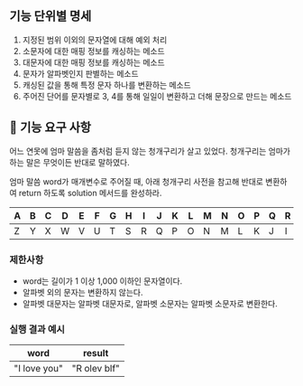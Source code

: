## 기능 단위별 명세

1. 지정된 범위 이외의 문자열에 대해 예외 처리
2. 소문자에 대한 매핑 정보를 캐싱하는 메소드
3. 대문자에 대한 매핑 정보를 캐싱하는 메소드
4. 문자가 알파벳인지 판별하는 메소드
5. 캐싱된 값을 통해 특정 문자 하나를 변환하는 메소드
6. 주어진 단어를 문자별로 3, 4를 통해 일일이 변환하고 더해 문장으로 만드는 메소드

## 🚀 기능 요구 사항

어느 연못에 엄마 말씀을 좀처럼 듣지 않는 청개구리가 살고 있었다. 청개구리는 엄마가 하는 말은 무엇이든 반대로 말하였다.

엄마 말씀 word가 매개변수로 주어질 때, 아래 청개구리 사전을 참고해 반대로 변환하여 return 하도록 solution 메서드를 완성하라.

| A | B | C | D | E | F | G | H | I | J | K | L | M | N | O | P | Q | R | S | T | U | V | W | X | Y | Z |
| --- | --- | --- | --- | --- | --- | --- | --- | --- | --- | --- | --- | --- | --- | --- | --- | --- | --- | --- | --- | --- | --- | --- | --- | --- | --- |
| Z | Y | X | W | V | U | T | S | R | Q | P | O | N | M | L | K | J | I | H | G | F | E | D | C | B | A |

### 제한사항

- word는 길이가 1 이상 1,000 이하인 문자열이다.
- 알파벳 외의 문자는 변환하지 않는다.
- 알파벳 대문자는 알파벳 대문자로, 알파벳 소문자는 알파벳 소문자로 변환한다.

### 실행 결과 예시

| word | result |
| --- | --- |
| "I love you" | "R olev blf" |
